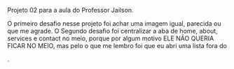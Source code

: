Projeto 02 para a aula do Professor Jailson.

O primeiro desafio nesse projeto foi achar uma imagem igual, parecida ou que me agrade.
O Segundo desafio foi centralizar a aba de home, about, services e contact no meio, porque por algum motivo ELE NÃO QUERIA FICAR NO MEIO, mas pelo o que me lembro foi que eu abri uma lista fora do <nav>.
